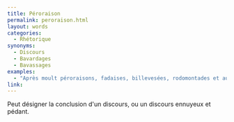 ```yaml
---
title: Péroraison
permalink: peroraison.html
layout: words
categories:
  - Rhétorique
synonyms:
  - Discours
  - Bavardages
  - Bavassages
examples:
  - "Après moult péroraisons, fadaises, billevesées, rodomontades et autres coquecigrues, nous pouvons reprendre le cours de la vie normale..."
link: 
---
```


Peut désigner la conclusion d'un discours, ou un discours ennuyeux et pédant.
